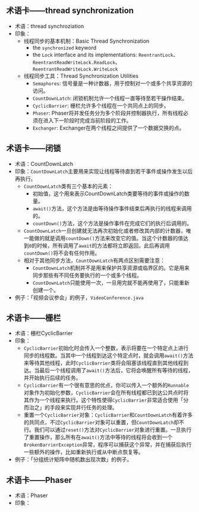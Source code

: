 
## 术语卡——thread synchronization
- 术语：thread synchroziation
- 印象：
	- 线程同步的基本机制：Basic Thread Synchronization
		- the `synchronized` keyword
		- the `Lock` interface and its implementations: `ReentrantLock`、`ReentrantReadWriteLock.ReadLock`、`ReentrantReadWriteLock.WriteLock`
	- 线程同步工具：Thread Synchronization Utilities
		- `Semaphores`: 信号量是一种计数器，用于控制对一个或多个共享资源的访问。
		- `CountDownLatch`: 闭锁机制允许一个线程一直等待至若干操作结束。
		- `CyclicBarrier`: 栅栏允许多个线程在一个共同点上的同步。
		- `Phaser`: Phaser将并发任务分为多个阶段并控制器执行，所有线程必须在进入下一阶段时完成当前阶段的工作。
		- `Exchanger`: Exchanger在两个线程之间提供了一个数据交换的点。


## 术语卡——闭锁
- 术语：CountDownLatch
- 印象：`CountDownLatch`主要用来实现让线程等待直到若干事件或操作发生以后再执行。
	- `CountDownLatch`类有三个基本的元素：
		- 初始值，这个用来表示CountDownLatch类要等待的事件或操作的数量。
		- `await()`方法，这个方法是由等待操作事件结束后再执行的线程来调用的。
		- `countDown()`方法，这个方法是操作事件在完成它们的执行后调用的。
	- `CountDownLatch`一旦创建就无法再次初始化或者修改其内部的计数器，唯一能做的就是调用`countDown()`方法来改变它的值。当这个计数器的值达到`0`的时候，所有调用了`await`的方法都将立即返回，此后再调用`countDown()`将不会有任何作用。
	- 相对于其他同步方法，`CountDownLatch`有两点区别需要注意：
		- `CountDownLatch`机制并不是用来保护共享资源或临界区的。它是用来同步那些有不同任务要执行的一个或多个线程。
		- `CountDownLatch`只能使用一次，一旦用完就不能再使用了，只能重新创建一个。
- 例子：「视频会议参会」的例子，`VideoConference.java`

## 术语卡——栅栏
- 术语：栅栏CyclicBarrier
- 印象：
	- `CyclicBarrier`初始化时会传入一个整数，表示将要在一个特定点上进行同步的线程数。当其中一个线程到达这个特定点时，就会调用`await()`方法来等待其他线程，此时`CyclicBarrier`类将会阻塞该线程直到其他线程到达。当最后一个线程调用了`await()`方法后，它将会唤醒所有等待的线程，并开始执行后续的任务。
	- `CyclicBarrier`有一个很有意思的优点，你可以传入一个额外的`Runnable`对象作为初始化参数，`CyclicBarrier`会在所有线程都已到达公共点时将其作为一个线程来执行。这个特性使得`CyclicBarrier`非常适合使用「分而治之」的手段来实现并行任务的处理。
	- 重置一个`CyclicBarrier`对象：`CyclicBarrier`和`CountDownLatch`有着许多的共同点，不过`CyclicBarrier`对象可以重置，但`CountDownLatch`却不行。我们可以通过`reset()`方法对`CyclicBarrier`对象进行重置。一旦执行了重置操作，那么所有在`await()`方法中等待的线程将会收到一个`BrokenBarrierException`异常，程序可以捕获这个异常，并在捕获后执行一些额外的操作，比如重新执行或从中断点恢复等。
- 例子：「分组统计矩阵中随机数出现次数」的例子。

## 术语卡——Phaser
- 术语：Phaser
- 印象：